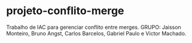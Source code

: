 # projeto-conflito-merge
Trabalho de IAC para gerenciar conflito entre merges. GRUPO: Jaisson Monteiro, Bruno Angst, Carlos Barcelos, Gabriel Paulo e Victor Machado.
